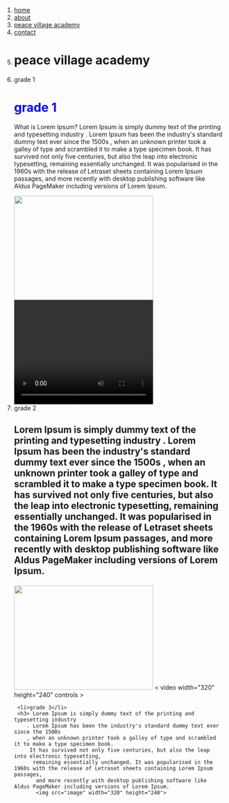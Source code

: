 <!DOCTYPE html>
<html lang="en">
<head>
    <meta charset="UTF-8">
    <meta http-equiv="X-UA-Compatible" content="IE=edge">
    <meta name="viewport" content="width=device-width, initial-scale=1.0">
    <title>peace village academy</title>
</head>
<body>
    
</body>
<ol>
    <li> <a href="index.html">home </a></li>
   <li> <a href="index.html">about</a></li>
   <li> <a href="index.html"> peace village academy</a>
    <li> <a href="index.html"> contact</a><li>
</ul>
<h1> peace village academy</h1>
<li>grade 1</li>
<h1><font color ="blue">grade 1 </font></h1>
<p>What is Lorem Ipsum?
    Lorem Ipsum is simply dummy text of the printing and typesetting industry
    . Lorem Ipsum has been the industry's standard dummy text ever since the 1500s
    , when an unknown printer took a galley of type and scrambled it to make a type specimen book.
     It has survived not only five centuries, but also the leap into electronic typesetting,
      remaining essentially unchanged. It was popularised in the 1960s with the release of Letraset sheets containing Lorem Ipsum passages,
       and more recently with desktop publishing software like Aldus PageMaker including versions of Lorem Ipsum.
</p>
<img src=" image" width="320" height="240">
<video width="320" height="240" controls ></video>
     <li>grade 2</li>
     <h2>  Lorem Ipsum is simply dummy text of the printing and typesetting industry
        . Lorem Ipsum has been the industry's standard dummy text ever since the 1500s
        , when an unknown printer took a galley of type and scrambled it to make a type specimen book.
         It has survived not only five centuries, but also the leap into electronic typesetting,
          remaining essentially unchanged. It was popularised in the 1960s with the release of Letraset sheets containing Lorem Ipsum passages,
           and more recently with desktop publishing software like Aldus PageMaker including versions of Lorem Ipsum.
    </p></h2>
    <img src="image" width="320" height="240">
   < video width="320" height="240" controls ></video>

     <li>grade 3</li>
     <h3> Lorem Ipsum is simply dummy text of the printing and typesetting industry
        . Lorem Ipsum has been the industry's standard dummy text ever since the 1500s
        , when an unknown printer took a galley of type and scrambled it to make a type specimen book.
         It has survived not only five centuries, but also the leap into electronic typesetting,
          remaining essentially unchanged. It was popularised in the 1960s with the release of Letraset sheets containing Lorem Ipsum passages,
           and more recently with desktop publishing software like Aldus PageMaker including versions of Lorem Ipsum. 
           <img src="image" width="320" height="240">
           
        
     
     
 </ul>  



